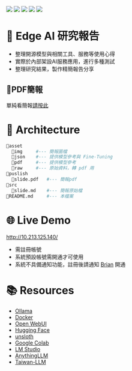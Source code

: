 ﻿![](https://img.shields.io/badge/SGS-OSD-orange) 
![](https://img.shields.io/badge/proj-Edge--AI--Research-purple) 
![](https://img.shields.io/badge/api-OpenAI-412991?logo=openai) 
![](https://img.shields.io/badge/vc-Gitea-609531?logo=gitea)
![](https://img.shields.io/badge/vm-Docker-2496ED?logo=docker)

# 🤖 Edge AI 研究報告

- 整理開源模型與相關工具、服務等使用心得
- 實際於內部架設AI服務應用，進行多種測試
- 整理研究結果，製作精簡報告分享

## 📝PDF簡報

單純看簡報[請按此](/publish/slide.pdf)

# 📂 Architecture

```sh
📁asset
  📁img     #--- 簡報圖檔
  📁json    #--- 提供模型參考與 Fine-Tuning
  📁pdf     #--- 提供模型參考
  📁raw     #--- 原始資料，轉 pdf 用
📁puslish
  📄slide.pdf   #--- 簡報pdf
📁src
  📄slide.md    #--- 簡報原始檔
📄README.md     #--- 本檔案

```

# 🌐 Live Demo

http://10.213.125.140/

- 需註冊帳號
- 系統預設帳號需開通才可使用
- 系統不具備通知功能，註冊後請通知 [Brian](mailto:brian.li@sgs.com) 開通

# 📚 Resources

- [Ollama](https://ollama.com/)
- [Docker](https://www.docker.com/)
- [Open WebUI](https://github.com/open-webui/open-webui)
- [Hugging Face](https://huggingface.co/)
- [unsloth](https://unsloth.ai/)
- [Google Colab](https://colab.research.google.com/?hl=zh-tw)
- [LM Studio](https://lmstudio.ai/)
- [AnythingLLM](https://useanything.com/)
- [Taiwan-LLM](https://github.com/MiuLab/Taiwan-LLM)